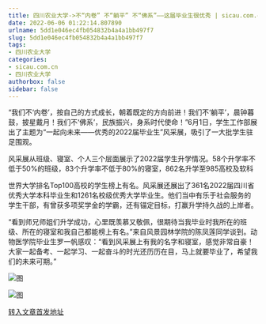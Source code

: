 ```yaml
---
title: 四川农业大学->不“内卷” 不“躺平” 不“佛系”——这届毕业生很优秀 | sicau.com.cn
date: 2022-06-06 01:22:14.807890
urlname: 5dd1e046ec4fb054832b4a4a1bb497f7
slug: 5dd1e046ec4fb054832b4a4a1bb497f7
tags: 
- 四川农业大学
categories:
- sicau.com.cn
- 四川农业大学
authorbox: false
sidebar: false
---
```

“我们不‘内卷’，按自己的方式成长，朝着既定的方向前进！我们不‘躺平’，晨钟暮鼓，披星戴月！我们不‘佛系’，民族振兴，身系时代使命！”6月1日，学生工作部展出了主题为“一起向未来——优秀的2022届毕业生”风采展，吸引了一大批学生驻足围观。

风采展从班级、寝室、个人三个层面展示了2022届学生升学情况。58个升学率不低于50%的班级，83个升学率不低于80%的寝室，862名升学至985高校及软科
<!--more-->
世界大学排名Top100高校的学生榜上有名。风采展还展出了361名2022届四川省优秀大学本科毕业生和1261名校级优秀大学毕业生。他们当中有乐于社会服务的学生干部，有曾获多项奖学金的学霸，还有锚定目标，打赢升学持久战的上岸者。

“看到师兄师姐们升学成功，心里既羡慕又敬佩，很期待当我毕业时我所在的班级、所在的寝室和我自己都能榜上有名。”来自风景园林学院的陈凤莲同学谈到。动物医学院毕业生罗一帆感叹：“看到风采展上有我的名字和寝室，感觉非常自豪！大家一起备考、一起学习、一起奋斗的时光还历历在目，马上就要毕业了，希望我们的未来可期。”

![图](https://news.sicau.edu.cn/__local/D/D9/74/3A6F70E56C71B6F3571D1F1050C_8E7E6031_20759.png)

![图](https://news.sicau.edu.cn/__local/1/8A/F4/614B1B412EC510A258E10AFF3FC_C0578403_19EC3.png)

[转入文章首发地址](https://news.sicau.edu.cn/info/1078/68161.htm)